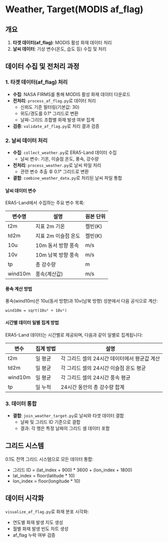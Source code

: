 # Weather, Target(MODIS af_flag)

## 개요

1. **타겟 데이터(af_flag)**: MODIS 활성 화재 데이터 처리
2. **날씨 데이터**: 기상 변수(온도, 습도 등) 수집 및 처리

## 데이터 수집 및 전처리 과정

### 1. 타겟 데이터(af_flag) 처리

- **수집**: NASA FIRMS를 통해 MODIS 활성 화재 데이터 다운로드
- **전처리**: `process_af_flag.py`로 데이터 처리
  - 신뢰도 기준 필터링(기본값: 30)
  - 위도/경도를 0.1° 그리드로 변환
  - 날짜-그리드 조합별 화재 발생 여부 집계
- **검증**: `validate_af_flag.py`로 처리 결과 검증

### 2. 날씨 데이터 처리

- **수집**: `collect_weather.py`로 ERA5-Land 데이터 수집
  - 날씨 변수: 기온, 이슬점 온도, 풍속, 강수량
- **전처리**: `process_weather.py`로 날씨 파일 처리
  - 관련 변수 추출 후 0.1° 그리드로 변환
- **결합**: `combine_weather_data.py`로 처리된 날씨 파일 통합

#### 날씨 데이터 변수

ERA5-Land에서 수집하는 주요 변수 목록:

| 변수명  | 설명                | 원본 단위 |
| ------- | ------------------- | --------- |
| t2m     | 지표 2m 기온        | 켈빈(K)   |
| td2m    | 지표 2m 이슬점 온도 | 켈빈(K)   |
| 10u     | 10m 동서 방향 풍속  | m/s       |
| 10v     | 10m 남북 방향 풍속  | m/s       |
| tp      | 총 강수량           | m         |
| wind10m | 풍속(계산값)        | m/s       |

#### 풍속 계산 방법

풍속(wind10m)은 10u(동서 방향)과 10v(남북 방향) 성분에서 다음 공식으로 계산:

```
wind10m = sqrt(10u² + 10v²)
```

#### 시간별 데이터 일별 집계 방법

ERA5-Land 데이터는 시간별로 제공되며, 다음과 같이 일별로 집계됩니다:

| 변수    | 집계 방법 | 설명                                         |
| ------- | --------- | -------------------------------------------- |
| t2m     | 일 평균   | 각 그리드 셀의 24시간 데이터에서 평균값 계산 |
| td2m    | 일 평균   | 각 그리드 셀의 24시간 이슬점 온도 평균       |
| wind10m | 일 평균   | 각 그리드 셀의 24시간 풍속 평균              |
| tp      | 일 누적   | 24시간 동안의 총 강수량 합계                 |

### 3. 데이터 통합

- **결합**: `join_weather_target.py`로 날씨와 타겟 데이터 결합
  - 날짜 및 그리드 ID 기준으로 결합
  - 결과: 각 행은 특정 날짜의 그리드 셀 데이터 포함

## 그리드 시스템

0.1도 전역 그리드 시스템으로 모든 데이터 통합:

- 그리드 ID = (lat_index + 900) \* 3600 + (lon_index + 1800)
- lat_index = floor(latitude \* 10)
- lon_index = floor(longitude \* 10)

## 데이터 시각화

`visualize_af_flag.py`로 화재 분포 시각화:

- 연도별 화재 발생 지도 생성
- 월별 화재 발생 빈도 차트 생성
- af_flag 누락 여부 검증
